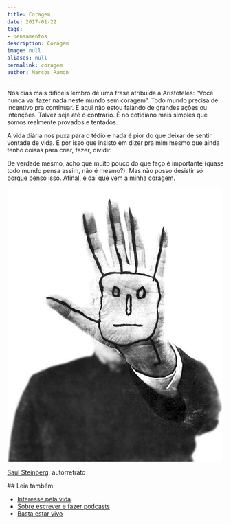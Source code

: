 ```yaml
---
title: Coragem
date: 2017-01-22
tags:
- pensamentos
description: Coragem
image: null
aliases: null
permalink: coragem
author: Marcos Ramon
---
```

Nos dias mais difíceis lembro de uma frase atribuída a Aristóteles: “Você nunca vai fazer nada neste mundo sem coragem”. Todo mundo precisa de incentivo pra continuar. E aqui não estou falando de grandes ações ou intenções. Talvez seja até o contrário. É no cotidiano mais simples que somos realmente provados e tentados.

A vida diária nos puxa para o tédio e nada é pior do que deixar de sentir vontade de vida. É por isso que insisto em dizer pra mim mesmo que ainda tenho coisas para criar, fazer, dividir.

De verdade mesmo, acho que muito pouco do que faço é importante (quase todo mundo pensa assim, não é mesmo?). Mas não posso desistir só porque penso isso. Afinal, é daí que vem a minha coragem.

<img src="/assets/img/coragem-medium.jpeg">

[Saul Steinberg](https://pt.wikipedia.org/wiki/Saul_Steinberg), autorretrato


<div class="leia-tambem" markdown="1">
## Leia também:

- <a href="/interesse-pela-vida">Interesse pela vida</a>
- <a href="/sobre-escrever-e-fazer-podcasts">Sobre escrever e fazer podcasts</a>
- <a href="/basta-estar-vivo">Basta estar vivo</a>
</div>